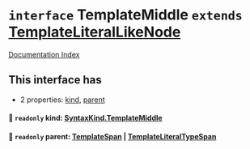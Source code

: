 # `interface` TemplateMiddle `extends` [TemplateLiteralLikeNode](../interface.TemplateLiteralLikeNode/README.md)

[Documentation Index](../README.md)

## This interface has

- 2 properties:
[kind](#-readonly-kind-syntaxkindtemplatemiddle),
[parent](#-readonly-parent-templatespan--templateliteraltypespan)


#### 📄 `readonly` kind: [SyntaxKind.TemplateMiddle](../enum.SyntaxKind/README.md#templatemiddle--17)



#### 📄 `readonly` parent: [TemplateSpan](../interface.TemplateSpan/README.md) | [TemplateLiteralTypeSpan](../interface.TemplateLiteralTypeSpan/README.md)



